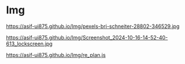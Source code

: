 # Img
https://asif-ui875.github.io/Img/pexels-bri-schneiter-28802-346529.jpg


https://asif-ui875.github.io/Img/Screenshot_2024-10-16-14-52-40-613_lockscreen.jpg

https://asif-ui875.github.io/Img/re_plan.js
